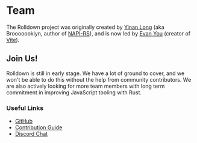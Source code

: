 <script setup>
import { VPTeamMembers } from 'vitepress/theme'

const members = [
  {
    avatar: 'https://www.github.com/yyx990803.png',
    name: 'Evan You',
    links: [
      { icon: 'github', link: 'https://github.com/yyx990803' },
      { icon: 'twitter', link: 'https://twitter.com/youyuxi' }
    ]
  },
  {
    avatar: 'https://www.github.com/Brooooooklyn.png',
    name: 'Yinan Long (Brooooooklyn)',
    links: [
      { icon: 'github', link: 'https://github.com/Brooooooklyn' },
      { icon: 'twitter', link: 'https://twitter.com/Brooooook_lyn' }
    ]
  },
  {
    avatar: 'https://www.github.com/hyf0.png',
    name: 'Yunfei He (hyf0)',
    links: [
      { icon: 'github', link: 'https://github.com/hyf0' },
      { icon: 'twitter', link: 'https://twitter.com/_hyf0' }
    ]
  },
  {
    avatar: 'https://www.github.com/underfin.png',
    name: 'Kui Li (underfin)',
    links: [
      { icon: 'github', link: 'https://github.com/underfin' }
    ]
  },
  {
    avatar: 'https://www.github.com/iwanabethatguy.png',
    name: 'Xiangjun He (iwanabethatguy)',
    links: [
      { icon: 'github', link: 'https://github.com/iwanabethatguy' }
    ]
  },
  {
    avatar: 'https://www.github.com/boshen.png',
    name: 'Boshen',
    links: [
      { icon: 'github', link: 'https://github.com/boshen' },
      { icon: 'twitter', link: 'https://twitter.com/boshen_c' }
    ]
  },
]
</script>

# Team

The Rolldown project was originally created by [Yinan Long](https://github.com/Brooooooklyn) (aka Brooooooklyn, author of [NAPI-RS](https://napi.rs/)), and is now led by [Evan You](https://github.com/yyx990803) (creator of [Vite](https://vitejs.dev/)).

<VPTeamMembers size="small" :members="members" />

## Join Us!

Rolldown is still in early stage. We have a lot of ground to cover, and we won't be able to do this without the help from community contributors. We are also actively looking for more team members with long term commitment in improving JavaScript tooling with Rust.

### Useful Links

- [GitHub](https://github.com/rolldown/rolldown)
- [Contribution Guide](/contribution-guide/)
- [Discord Chat](https://chat.rolldown.rs)
